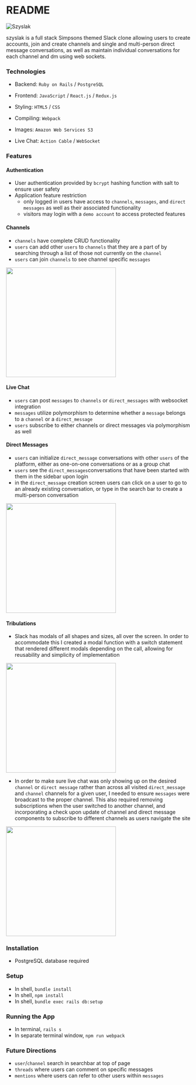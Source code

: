 # README

![Szyslak](https://i.imgur.com/x2azDEb.png)


szyslak is a full stack Simpsons themed Slack clone allowing users to create accounts, join and create channels and single and multi-person direct message conversations, as well as maintain individual conversations for each channel and dm using web sockets.

### Technologies ###

* Backend: `Ruby on Rails` / `PostgreSQL`

* Frontend: `JavaScript` / `React.js` / `Redux.js`

* Styling: `HTML5` / `CSS`

* Compiling: `Webpack`

* Images: `Amazon Web Services S3`

* Live Chat: `Action Cable` / `WebSocket`

### Features ###

#### Authentication ####
* User authentication provided by `bcrypt` hashing function with salt to ensure user safety
* Application feature restriction
	- only logged in users have access to `channels`, `messages`, and `direct messages` as well as
  their associated functionality
  - visitors may login with a `demo account` to access protected features
#### Channels ####

- `channels` have complete CRUD functionality
- `users` can add other `users` to `channels` that they are a part of by searching through a list
of those not currently on the `channel`
- `users` can join `channels` to see channel specific `messages`

<img left="400" src="https://media2.giphy.com/media/J46MDVVjQC6xz5S2h7/giphy.gif" width="300" height="300" />

#### Live Chat ####

- `users` can post `messages` to `channels` or `direct_messages` with websocket integration
- `messages` utilize polymorphism to determine whether a `message` belongs to a `channel` or a `direct_message`
- `users` subscribe to either channels or direct messages via polymorphism as well


#### Direct Messages ####

- `users` can initialize `direct_message` conversations with other `users` of the platform, either
as one-on-one conversations or as a group chat
- `users` see the `direct_messages`conversations that have been started with them in the sidebar upon login
- in the `direct_message` creation screen users can click on a user to go to an already existing conversation,
or type in the search bar to create a multi-person conversation


<img left="400" src="https://media1.giphy.com/media/fsWWdclJtFDnHdRIcr/giphy.gif" width="300" height="300" />

#### Tribulations ####

* Slack has modals of all shapes and sizes, all over the screen. In order to accommodate this I created a modal function with a switch statement that rendered different modals depending on the call, allowing for reusability and simplicity of implementation

<img left = "400" src="https://i.imgur.com/E5Iuq9u.png" width="300"/>

* In order to make sure live chat was only showing up on the desired `channel` or `direct message` rather than across all visited `direct_message` and `channel` channels for a given user, I needed to ensure `messages` were broadcast to the proper channel. This also required removing subscriptions when the user switched to another channel, and incorporating a check upon update of channel and direct message components to subscribe to different channels as users navigate the site 

<img left="400" src="https://i.imgur.com/MfwL9WU.png" width="300"/>

### Installation ###

* PostgreSQL database required

### Setup ###

* In shell, `bundle install`
* In shell, `npm install`
* In shell, `bundle exec rails db:setup`

### Running the App ###

* In terminal, `rails s`
* In separate terminal window, `npm run webpack`

### Future Directions ###

* `user`/`channel` search in searchbar at top of page
* `threads` where users can comment on specific messages
* `mentions` where users can refer to other users within `messages`